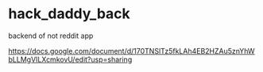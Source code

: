 # hack_daddy_back
backend of not reddit app

https://docs.google.com/document/d/170TNSlTz5fkLAh4EB2HZAu5znYhWbLLMgVILXcmkovU/edit?usp=sharing
